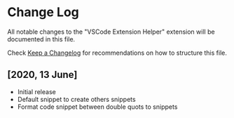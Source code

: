 # Change Log

All notable changes to the "VSCode Extension Helper" extension will be documented in this file.

Check [Keep a Changelog](http://keepachangelog.com/) for recommendations on how to structure this file.

## [2020, 13 June]

- Initial release
- Default snippet to create others snippets
- Format code snippet between double quots to snippets